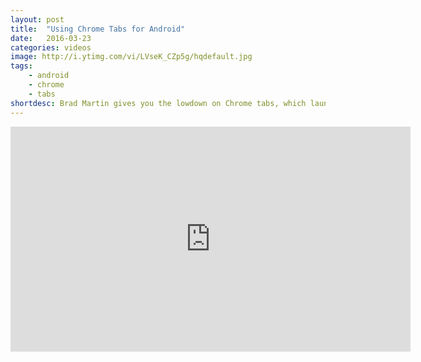 ```yaml
---
layout: post
title:  "Using Chrome Tabs for Android"
date:   2016-03-23
categories: videos
image: http://i.ytimg.com/vi/LVseK_CZp5g/hqdefault.jpg
tags: 
    - android
    - chrome
    - tabs
shortdesc: Brad Martin gives you the lowdown on Chrome tabs, which launch web content on Android without relying on a webview. 
---
```

<iframe width="640" height="360" src="https://www.youtube.com/embed/LVseK_CZp5g" frameborder="0" allowfullscreen></iframe>
